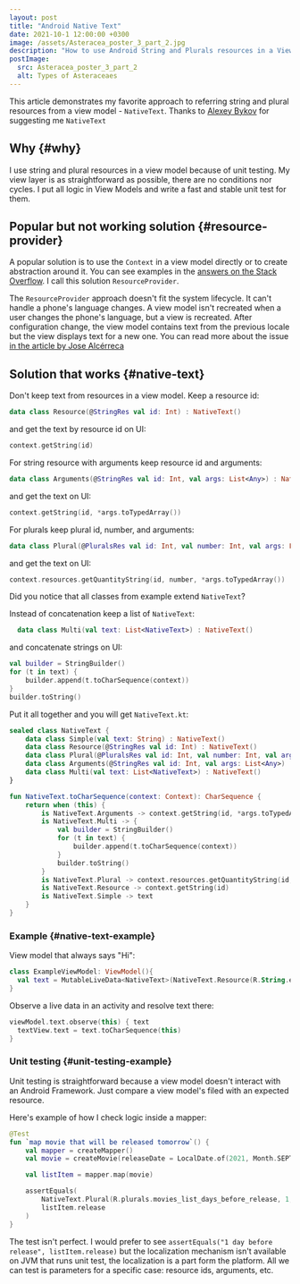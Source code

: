 ```yaml
---
layout: post
title: "Android Native Text"
date: 2021-10-1 12:00:00 +0300
image: /assets/Asteracea_poster_3_part_2.jpg
description: "How to use Android String and Plurals resources in a View Model + Unit testing them."
postImage:
  src: Asteracea_poster_3_part_2
  alt: Types of Asteraceaes
---
```


This article demonstrates my favorite approach to referring string and plural resources from a view model - `NativeText`.
Thanks to [Alexey Bykov](https://twitter.com/nonewsss) for suggesting me `NativeText`

## Why {#why}

I use string and plural resources in a view model because of unit testing.
My view layer is as straightforward as possible, there are no conditions nor cycles.
I put all logic in View Models and write a fast and stable unit test for them. 

## Popular but not working solution {#resource-provider}

A popular solution is to use the `Context` in a view model directly or to create abstraction around it.
You can see examples in the
[answers on the Stack Overflow](https://stackoverflow.com/questions/47628646/how-should-i-get-resourcesr-string-in-viewmodel-in-android-mvvm-and-databindi).
I call this solution `ResourceProvider`.

The `ResourceProvider` approach doesn't fit the system lifecycle.
It can't handle a phone's language changes.
A view model isn't recreated when a user changes the phone's language, but a view is recreated.
After configuration change, the view model contains text from the previous locale but the view displays text for a new one.
You can read more about the issue [in the article by Jose Alcérreca](https://medium.com/androiddevelopers/locale-changes-and-the-androidviewmodel-antipattern-84eb677660d9)

## Solution that works {#native-text}

Don't keep text from resources in a view model.
Keep a resource id:
```kotlin
data class Resource(@StringRes val id: Int) : NativeText()
```
and get the text by resource id on UI:
```kotlin
context.getString(id)
```


For string resource with arguments keep resource id and arguments:
```kotlin
data class Arguments(@StringRes val id: Int, val args: List<Any>) : NativeText()
```
and get the text on UI:
```kotlin
context.getString(id, *args.toTypedArray())
```

For plurals keep plural id, number, and arguments:
```kotlin
data class Plural(@PluralsRes val id: Int, val number: Int, val args: List<Any>) : NativeText()
```
and get the text on UI:
```kotlin
context.resources.getQuantityString(id, number, *args.toTypedArray())
```

Did you notice that all classes from example extend `NativeText`?

Instead of concatenation keep a list of `NativeText`:
```kotlin
  data class Multi(val text: List<NativeText>) : NativeText()
```
and concatenate strings on UI:
```kotlin
val builder = StringBuilder()
for (t in text) {
    builder.append(t.toCharSequence(context))
}
builder.toString()
```

Put it all together and you will get `NativeText.kt`:
```kotlin
sealed class NativeText {
    data class Simple(val text: String) : NativeText()
    data class Resource(@StringRes val id: Int) : NativeText()
    data class Plural(@PluralsRes val id: Int, val number: Int, val args: List<Any>) : NativeText()
    data class Arguments(@StringRes val id: Int, val args: List<Any>) : NativeText()
    data class Multi(val text: List<NativeText>) : NativeText()
}

fun NativeText.toCharSequence(context: Context): CharSequence {
    return when (this) {
        is NativeText.Arguments -> context.getString(id, *args.toTypedArray())
        is NativeText.Multi -> {
            val builder = StringBuilder()
            for (t in text) {
                builder.append(t.toCharSequence(context))
            }
            builder.toString()
        }
        is NativeText.Plural -> context.resources.getQuantityString(id, number, *args.toTypedArray())
        is NativeText.Resource -> context.getString(id)
        is NativeText.Simple -> text
    }
}
```

### Example {#native-text-example}

View model that always says "Hi":
```kotlin
class ExampleViewModel: ViewModel(){
  val text = MutableLiveData<NativeText>(NativeText.Resource(R.String.example_hi))
}
```

Observe a live data in an activity and resolve text there:
```kotlin
viewModel.text.observe(this) { text
  textView.text = text.toCharSequence(this)
}
```
### Unit testing {#unit-testing-example}

Unit testing is straightforward because a view model doesn't interact with an Android Framework.
Just compare a view model's filed with an expected resource.

Here's example of how I check logic inside a mapper:
```kotlin
@Test
fun `map movie that will be released tomorrow`() {
    val mapper = createMapper()
    val movie = createMovie(releaseDate = LocalDate.of(2021, Month.SEPTEMBER, 30))

    val listItem = mapper.map(movie)

    assertEquals(
        NativeText.Plural(R.plurals.movies_list_days_before_release, 1, listOf(1)),
        listItem.release
    )
}
```

The test isn't perfect.
I would prefer to see `assertEquals("1 day before release", listItem.release)`
but the localization mechanism isn't available on JVM that runs unit test, the localization is a part form the platform.
All we can test is parameters for a specific case: resource ids, arguments, etc.